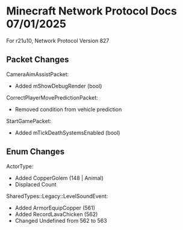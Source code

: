 # Minecraft Network Protocol Docs 07/01/2025

For r21u10, Network Protocol Version 827

## Packet Changes

CameraAimAssistPacket:
* Added mShowDebugRender (bool)

CorrectPlayerMovePredictionPacket:
* Removed condition from vehicle prediction

StartGamePacket:
* Added mTickDeathSystemsEnabled (bool)

## Enum Changes

ActorType:
* Added CopperGolem (148 | Animal)
* Displaced Count

SharedTypes::Legacy::LevelSoundEvent:
* Added ArmorEquipCopper (561)
* Added RecordLavaChicken (562)
* Changed Undefined from 562 to 563